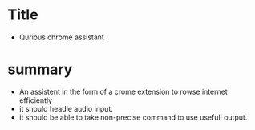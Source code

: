 # Title
- Qurious chrome assistant

# summary
- An assistent in the form of a crome extension to rowse internet efficiently 
- it should headle audio input.
- it should be able to take non-precise command to use usefull output.
    

